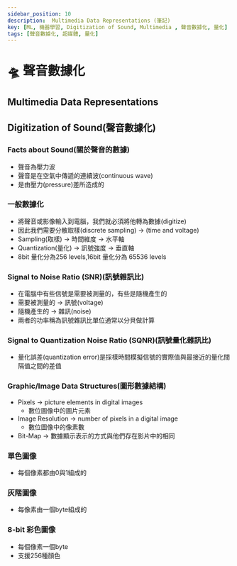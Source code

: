 ```yaml
---
sidebar_position: 10
description:  Multimedia Data Representations (筆記)
key: [ML, 機器學習, Digitization of Sound, Multimedia , 聲音數據化, 量化]
tags: [聲音數據化, 超媒體, 量化]
---
```


# 🛸 聲音數據化

## Multimedia Data Representations

## Digitization of Sound(聲音數據化)

### Facts about Sound(關於聲音的數據)

- 聲音為壓力波
- 聲音是在空氣中傳遞的連續波(continuous wave)
- 是由壓力(pressure)差所造成的

### 一般數據化

- 將聲音或影像輸入到電腦，我們就必須將他轉為數據(digitize)
- 因此我們需要分散取樣(discrete sampling) → (time and voltage)
- Sampling(取樣) → 時間維度 → 水平軸
- Quantization(量化) → 訊號強度 → 垂直軸
- 8bit 量化分為256 levels,16bit 量化分為 65536 levels

### Signal to Noise Ratio (SNR)(訊號雜訊比)

- 在電腦中有些信號是需要被測量的，有些是隨機產生的
- 需要被測量的 → 訊號(voltage)
- 隨機產生的 → 雜訊(noise)
- 兩者的功率稱為訊號雜訊比單位通常以分貝做計算

### Signal to Quantization Noise Ratio (SQNR)(訊號量化雜訊比)

- 量化誤差(quantization error)是採樣時間模擬信號的實際值與最接近的量化間隔值之間的差值

### Graphic/Image Data Structures(圖形數據結構)

- Pixels → picture elements in digital images
  - 數位圖像中的圖片元素
- Image Resolution → number of pixels in a digital image
  - 數位圖像中的像素數
- Bit-Map → 數據顯示表示的方式與他們存在影片中的相同

### 單色圖像

- 每個像素都由0與1組成的

### 灰階圖像

- 每像素由一個byte組成的

### 8-bit 彩色圖像

- 每個像素一個byte
- 支援256種顏色
